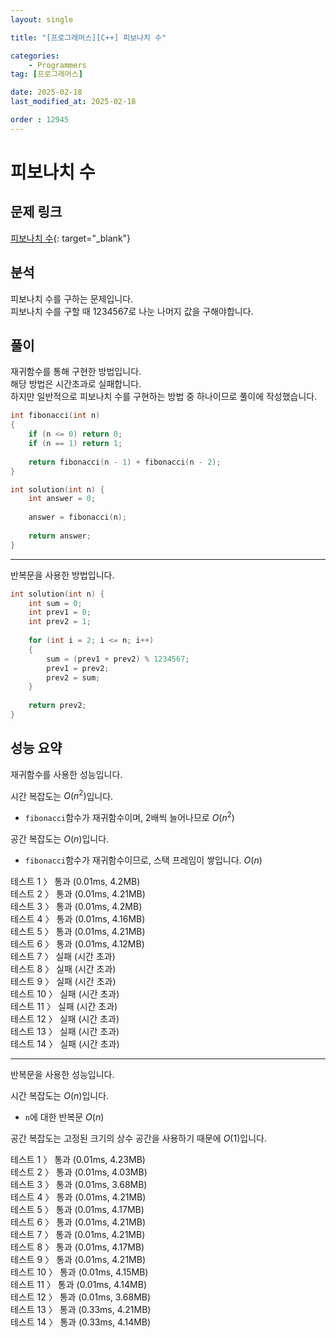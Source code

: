 ```yaml
---
layout: single

title: "[프로그래머스][C++] 피보나치 수"

categories:
    - Programmers
tag: [프로그래머스]

date: 2025-02-18
last_modified_at: 2025-02-18

order : 12945
---
```


# 피보나치 수

## 문제 링크

[피보나치 수](https://school.programmers.co.kr/learn/courses/30/lessons/12945){: target="_blank"}

## 분석

피보나치 수를 구하는 문제입니다.  
피보나치 수를 구할 때 1234567로 나눈 나머지 값을 구해야합니다.

## 풀이

재귀함수를 통해 구현한 방법입니다.  
해당 방법은 시간초과로 실패합니다.  
하지만 일반적으로 피보나치 수를 구현하는 방법 중 하나이므로 풀이에 작성했습니다.

```cpp
int fibonacci(int n)
{
    if (n <= 0) return 0;
    if (n == 1) return 1;
    
    return fibonacci(n - 1) + fibonacci(n - 2);
}

int solution(int n) {
    int answer = 0;
    
    answer = fibonacci(n);
    
    return answer;
}
```

---

반복문을 사용한 방법입니다.

```cpp
int solution(int n) {
    int sum = 0;
    int prev1 = 0;
    int prev2 = 1;
    
    for (int i = 2; i <= n; i++)
    {
        sum = (prev1 + prev2) % 1234567;
        prev1 = prev2;
        prev2 = sum;
    }
    
    return prev2;
}
```

## 성능 요약

재귀함수를 사용한 성능입니다.

시간 복잡도는 $O(n^2)$입니다.

- `fibonacci`함수가 재귀함수이며, 2배씩 늘어나므로 $O(n^2)$

공간 복잡도는 $O(n)$입니다.

- `fibonacci`함수가 재귀함수이므로, 스택 프레임이 쌓입니다. $O(n)$

테스트 1 〉 통과 (0.01ms, 4.2MB)  
테스트 2 〉 통과 (0.01ms, 4.21MB)  
테스트 3 〉 통과 (0.01ms, 4.2MB)  
테스트 4 〉 통과 (0.01ms, 4.16MB)  
테스트 5 〉 통과 (0.01ms, 4.21MB)  
테스트 6 〉 통과 (0.01ms, 4.12MB)  
테스트 7 〉 실패 (시간 초과)  
테스트 8 〉 실패 (시간 초과)  
테스트 9 〉 실패 (시간 초과)  
테스트 10 〉 실패 (시간 초과)  
테스트 11 〉 실패 (시간 초과)  
테스트 12 〉 실패 (시간 초과)  
테스트 13 〉 실패 (시간 초과)  
테스트 14 〉 실패 (시간 초과)  

---

반복문을 사용한 성능입니다.

시간 복잡도는 $O(n)$입니다.

- `n`에 대한 반복문 $O(n)$

공간 복잡도는 고정된 크기의 상수 공간을 사용하기 때문에 $O(1)$입니다.

테스트 1 〉 통과 (0.01ms, 4.23MB)  
테스트 2 〉 통과 (0.01ms, 4.03MB)  
테스트 3 〉 통과 (0.01ms, 3.68MB)  
테스트 4 〉 통과 (0.01ms, 4.21MB)  
테스트 5 〉 통과 (0.01ms, 4.17MB)  
테스트 6 〉 통과 (0.01ms, 4.21MB)  
테스트 7 〉 통과 (0.01ms, 4.21MB)  
테스트 8 〉 통과 (0.01ms, 4.17MB)  
테스트 9 〉 통과 (0.01ms, 4.21MB)  
테스트 10 〉 통과 (0.01ms, 4.15MB)  
테스트 11 〉 통과 (0.01ms, 4.14MB)  
테스트 12 〉 통과 (0.01ms, 3.68MB)  
테스트 13 〉 통과 (0.33ms, 4.21MB)  
테스트 14 〉 통과 (0.33ms, 4.14MB)  